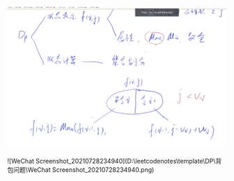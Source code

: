 ![image-20210728234138282](image-20210728234138282.png)

![WeChat Screenshot_20210728234940](D:\leetcodenotes\template\DP\背包问题\WeChat Screenshot_20210728234940.png)
